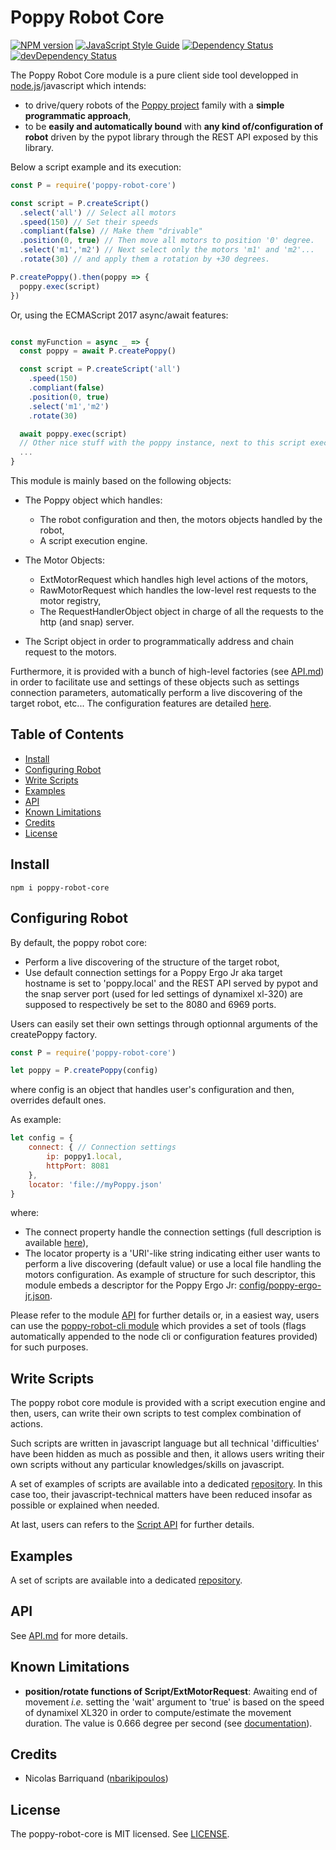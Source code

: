 # Poppy Robot Core

[![NPM version][npm-image]][npm-url]
[![JavaScript Style Guide][standard-image]][standard-url]
[![Dependency Status][david-image]][david-url]
[![devDependency Status][david-dev-image]][david-dev-url]

The Poppy Robot Core module is a pure client side tool developped in [node.js](https://nodejs.org/en/download/)/javascript which intends:

- to drive/query robots of the [Poppy project](https://www.poppy-project.org/en/) family with a __simple programmatic approach__,
- to be __easily and automatically bound__ with __any kind of/configuration of robot__ driven by the pypot library through the REST API exposed by this library.

Below a script example and its execution:

```js
const P = require('poppy-robot-core')

const script = P.createScript()
  .select('all') // Select all motors
  .speed(150) // Set their speeds
  .compliant(false) // Make them "drivable"
  .position(0, true) // Then move all motors to position '0' degree.
  .select('m1','m2') // Next select only the motors 'm1' and 'm2'...
  .rotate(30) // and apply them a rotation by +30 degrees.

P.createPoppy().then(poppy => {
  poppy.exec(script)  
})
```

Or, using the ECMAScript 2017 async/await features:
```js

const myFunction = async _ => {
  const poppy = await P.createPoppy()

  const script = P.createScript('all')
    .speed(150)
    .compliant(false)
    .position(0, true)
    .select('m1','m2')
    .rotate(30)

  await poppy.exec(script)
  // Other nice stuff with the poppy instance, next to this script execution  
  ...
}

```

This module is mainly based on the following objects:

- The Poppy object which handles:
  - The robot configuration and then, the motors objects handled by the robot,
  - A script execution engine.

- The Motor Objects:
  - ExtMotorRequest which handles high level actions of the motors,
  - RawMotorRequest which handles the low-level rest requests to the motor registry,
  - The RequestHandlerObject object in charge of all the requests to the http (and snap) server.

- The Script object in order to programmatically address and chain request to the motors.

Furthermore, it is provided with a bunch of high-level factories (see [API.md](./doc/api.md)) in order to facilitate use and settings of these objects such as settings connection parameters, automatically perform a live discovering of the target robot, etc...
The configuration features are detailed [here](#configuring-robot).

## Table of Contents

<!-- toc -->

- [Install](#install)
- [Configuring Robot](#configuring-robot)
- [Write Scripts](#write-scripts)
- [Examples](#examples)
- [API](#api)
- [Known Limitations](#known-limitations)
- [Credits](#credits)
- [License](#license)

<!-- tocstop -->

## Install

```shell
npm i poppy-robot-core
```

## Configuring Robot

By default, the poppy robot core:
- Perform a live discovering of the structure of the target robot,
- Use default connection settings for a Poppy Ergo Jr aka target hostname is set to 'poppy.local' and the REST API served by pypot and the snap server port (used for led settings of dynamixel xl-320) are supposed to respectively be set to the 8080 and 6969 ports.

Users can easily set their own settings through optionnal arguments of the createPoppy factory.

```js
const P = require('poppy-robot-core')

let poppy = P.createPoppy(config)
```

where config is an object that handles user's configuration and then, overrides default ones.

As example:

```js
let config = {
    connect: { // Connection settings
        ip: poppy1.local,
        httpPort: 8081
    },
    locator: 'file://myPoppy.json'
}
```

where:

- The connect property handle the connection settings (full description is available [here](./doc/api.md#module_poppy-robot-core..ConnectionSettings)),
- The locator property is a 'URI'-like string indicating either user wants to perform a live discovering (default value) or use a local file handling the motors configuration. As example of structure for such descriptor, this module embeds a descriptor for the Poppy Ergo Jr: [config/poppy-ergo-jr.json](./config/poppy-ergo-jr.json).

Please refer to the module [API](#api) for further details or, in a easiest way, users can use the [poppy-robot-cli module][cli-link] which provides a set of tools (flags automatically appended to the node cli or configuration features provided) for such purposes.

## Write Scripts

The poppy robot core module is provided with a script execution engine and then, users, can write their own scripts to test complex  combination of actions.

Such scripts are written in javascript language but all technical \'difficulties\' have been hidden as much as possible and then, it allows users writing their own scripts without any particular knowledges/skills on javascript.

A set of examples of scripts are available into a dedicated [repository](https://github.com/nbarikipoulos/poppy-examples). In this case too, their javascript-technical matters have been reduced insofar as possible or explained when needed.

At last, users can refers to the [Script API](./doc/api.md#module_poppy-robot-core..Script) for further details.

## Examples

A set of scripts are available into a dedicated [repository](https://github.com/nbarikipoulos/poppy-examples).

## API

See [API.md](./doc/api.md) for more details.

## Known Limitations

- __position/rotate functions of Script/ExtMotorRequest__: Awaiting end of movement _i.e._ setting the 'wait' argument to 'true' is based on the speed of dynamixel XL320 in order to compute/estimate the movement duration.
The value is 0.666 degree per second (see [documentation](https://github.com/ROBOTIS-GIT/emanual/blob/master/docs/en/dxl/x/xl320.md)).


## Credits

- Nicolas Barriquand ([nbarikipoulos](https://github.com/nbarikipoulos))

## License

The poppy-robot-core is MIT licensed. See [LICENSE](./LICENSE.md).

[cli-link]: https://github.com/nbarikipoulos/poppy-robot-cli#readme

[npm-url]: https://www.npmjs.com/package/poppy-robot-core
[npm-image]: https://img.shields.io/npm/v/poppy-robot-core.svg
[standard-url]: https://standardjs.com
[standard-image]: https://img.shields.io/badge/code_style-standard-brightgreen.svg

[david-image]: https://img.shields.io/david/nbarikipoulos/poppy-robot-core.svg
[david-url]: https://david-dm.org/nbarikipoulos/poppy-robot-core
[david-dev-image]: https://img.shields.io/david/dev/nbarikipoulos/poppy-robot-core.svg
[david-dev-url]: https://david-dm.org/nbarikipoulos/poppy-robot-core?type=dev
